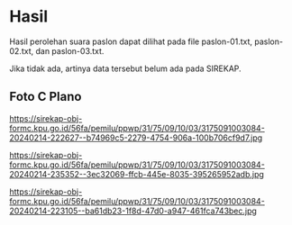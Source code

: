 # Hasil

Hasil perolehan suara paslon dapat dilihat pada file paslon-01.txt, paslon-02.txt, dan paslon-03.txt.

Jika tidak ada, artinya data tersebut belum ada pada SIREKAP.

## Foto C Plano

https://sirekap-obj-formc.kpu.go.id/56fa/pemilu/ppwp/31/75/09/10/03/3175091003084-20240214-222627--b74969c5-2279-4754-906a-100b706cf9d7.jpg

https://sirekap-obj-formc.kpu.go.id/56fa/pemilu/ppwp/31/75/09/10/03/3175091003084-20240214-235352--3ec32069-ffcb-445e-8035-395265952adb.jpg

https://sirekap-obj-formc.kpu.go.id/56fa/pemilu/ppwp/31/75/09/10/03/3175091003084-20240214-223105--ba61db23-1f8d-47d0-a947-461fca743bec.jpg
